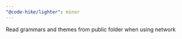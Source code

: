 ```yaml
---
"@code-hike/lighter": minor
---
```


Read grammars and themes from public folder when using network
